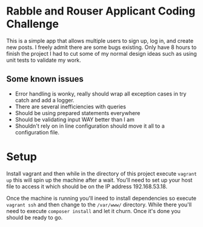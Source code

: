 # Rabble and Rouser Applicant Coding Challenge

This is a simple app that allows multiple users to sign up, log in, and create new posts. I freely admit there are some 
bugs existing. Only have 8 hours to finish the project I had to cut some of my normal design ideas such as using unit 
tests to validate my work.


## Some known issues

* Error handling is wonky, really should wrap all exception cases in try catch and add a logger.
* There are several inefficiencies with queries
* Should be using prepared statements everywhere
* Should be validating input WAY better than I am
* Shouldn't rely on in line configuration should move it all to a configuration file.


# Setup

Install vagrant and then while in the directory of this project execute `vagrant up` this will spin up the machine after
a wait. You'll need to set up your host file to access it which should be on the IP address 192.168.53.18.

Once the machine is running you'll ineed to install dependencies so execute `vagrant ssh` and then change to the `/var/www/` directory. While there you'll need to execute `composer install` and let it churn. Once it's done you should be ready to go.